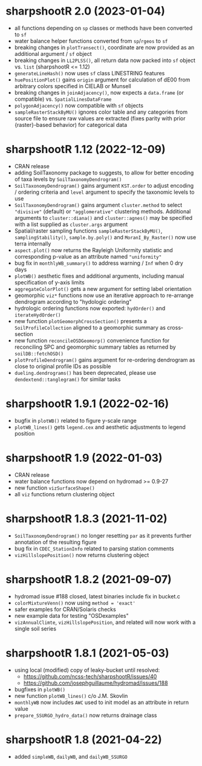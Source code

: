 # sharpshootR 2.0 (2023-01-04)
 * all functions depending on `sp` classes or methods have been converted to `sf`
 * water balance helper functions converted from `sp`/`rgeos` to `sf`
 * breaking changes in `plotTransect()`, coordinate are now provided as an additional argument / `sf` object
 * breaking changes in `LL2PLSS()`, all return data now packed into `sf` object vs. `list` (sharpshootR <= 1.12)
 * `generateLineHash()` now uses `sf` class LINESTRING features
 * `huePositionPlot()` gains `origin` argument for calculation of dE00 from arbitrary colors specified in CIELAB or Munsell
 * breaking changes in `joinAdjacency()`, now expects a `data.frame` (or compatible) vs. `SpatialLinesDataFrame`
 * `polygonAdjacency()` now compatible with `sf` objects
 * `sampleRasterStackByMU()` ignores color table and any categories from source file to ensure raw values are extracted (fixes parity with prior {raster}-based behavior) for categorical data
 
# sharpshootR 1.12 (2022-12-09)
 * CRAN release
 * adding SoilTaxonomy package to suggests, to allow for better encoding of taxa levels by `SoilTaxonomyDendrogram()`
 * `SoilTaxonomyDendrogram()` gains argument `KST.order` to adjust encoding / ordering criteria and `level` argument to specify the taxonomic levels to use
 * `SoilTaxonomyDendrogram()` gains argument `cluster.method` to select `"divisive"` (default) or `"agglomerative"` clustering methods. Additional arguments to `cluster::diana()` and `cluster::agnes()` may be specified with a list supplied as `cluster.args` argument
 * Spatial/raster sampling functions `sampleRasterStackByMU()`, `samplingStability()`, `sample.by.poly()` and `MoranI_By_Raster()` now use terra internally
 * `aspect.plot()` now returns the Rayleigh Uniformity statistic and corresponding p-value as an attribute named `"uniformity"`
 * bug fix in `monthlyWB_summary()` to address warning / `Inf` when 0 dry days
 * `plotWB()` aesthetic fixes and additional arguments, including manual specification of y-axis limits
 * `aggregateColorPlot()` gets a new argument for setting label orientation
 * geomorphic `viz*` functions now use an iterative approach to re-arrange dendrogram according to "hydologic ordering"
 * hydrologic ordering functions now exported: `hydOrder()` and `iterateHydOrder()`
 * new function `plotGeomorphCrossSection()` presents a `SoilProfileCollection` aligned to a geomorphic summary as cross-section
 * new function `reconcileOSDGeomorp()` convenience function for reconciling SPC and geomorphic summary tables as returned by `soilDB::fetchOSD()`
 * `plotProfileDendrogram()` gains argument for re-ordering dendrogram as close to original profile IDs as possible
 * `dueling.dendrograms()` has been deprecated, please use `dendextend::tanglegram()` for similar tasks

# sharpshootR 1.9.1 (2022-02-16)
 * bugfix in `plotWB()` related to figure y-scale range
 * `plotWB_lines()` gets `legend.cex` and aesthetic adjustments to legend position
 
# sharpshootR 1.9 (2022-01-03)
 * CRAN release
 * water balance functions now depend on hydromad >= 0.9-27
 * new function `vizSurfaceShape()`
 * all `viz` functions return clustering object

# sharpshootR 1.8.3 (2021-11-02)
 * `SoilTaxonomyDendrogram()` no longer resetting `par` as it prevents further annotation of the resulting figure
 * bug fix in `CDEC_StationInfo` related to parsing station comments
 * `vizHillslopePosition()` now returns clustering object

# sharpshootR 1.8.2 (2021-09-07)
 * hydromad issue #188 closed, latest binaries include fix in bucket.c
 * `colorMixtureVenn()` now using `method = 'exact'`
 * safer examples for CRAN/Solaris checks
 * new example data for testing "OSDexamples"
 * `vizAnnualClimte`, `vizHillslopePosition`, and related will now work with a single soil series 

# sharpshootR 1.8.1 (2021-05-03)
 * using local (modified) copy of leaky-bucket until resolved:
   - https://github.com/ncss-tech/sharpshootR/issues/40
   - https://github.com/josephguillaume/hydromad/issues/188
 * bugfixes in `plotWB()`
 * new function `plotWB_lines()` c/o J.M. Skovlin
 * `monthlyWB` now includes `AWC` used to init model as an attribute in return value
 * `prepare_SSURGO_hydro_data()` now returns drainage class

# sharpshootR 1.8 (2021-04-22)
 * added `simpleWB`, `dailyWB`, and `dailyWB_SSURGO`
